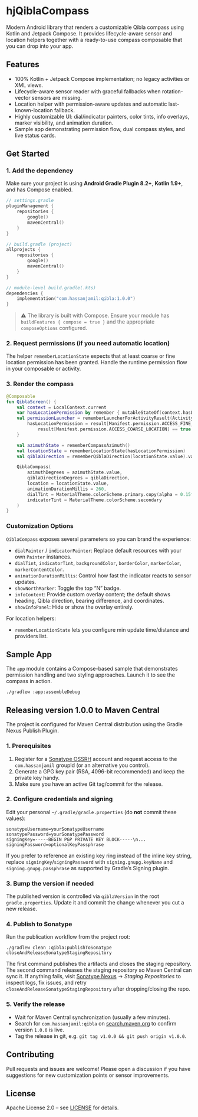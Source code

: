 # hjQiblaCompass

Modern Android library that renders a customizable Qibla compass using Kotlin and Jetpack Compose. It provides lifecycle-aware sensor and location helpers together with a ready-to-use compass composable that you can drop into your app.

## Features
- 100% Kotlin + Jetpack Compose implementation; no legacy activities or XML views.
- Lifecycle-aware sensor reader with graceful fallbacks when rotation-vector sensors are missing.
- Location helper with permission-aware updates and automatic last-known-location fallback.
- Highly customizable UI: dial/indicator painters, color tints, info overlays, marker visibility, and animation duration.
- Sample app demonstrating permission flow, dual compass styles, and live status cards.

## Get Started
### 1. Add the dependency
Make sure your project is using **Android Gradle Plugin 8.2+**, **Kotlin 1.9+**, and has Compose enabled.

```kotlin
// settings.gradle
pluginManagement {
    repositories {
        google()
        mavenCentral()
    }
}
```

```kotlin
// build.gradle (project)
allprojects {
    repositories {
        google()
        mavenCentral()
    }
}
```

```kotlin
// module-level build.gradle(.kts)
dependencies {
    implementation("com.hassanjamil:qibla:1.0.0")
}
```

> ⚠️ The library is built with Compose. Ensure your module has `buildFeatures { compose = true }` and the appropriate `composeOptions` configured.

### 2. Request permissions (if you need automatic location)
The helper `rememberLocationState` expects that at least coarse or fine location permission has been granted. Handle the runtime permission flow in your composable or activity.

### 3. Render the compass
```kotlin
@Composable
fun QiblaScreen() {
    val context = LocalContext.current
    var hasLocationPermission by remember { mutableStateOf(context.hasLocationPermission()) }
    val permissionLauncher = rememberLauncherForActivityResult(ActivityResultContracts.RequestMultiplePermissions()) { result ->
        hasLocationPermission = result[Manifest.permission.ACCESS_FINE_LOCATION] == true ||
            result[Manifest.permission.ACCESS_COARSE_LOCATION] == true
    }

    val azimuthState = rememberCompassAzimuth()
    val locationState = rememberLocationState(hasLocationPermission)
    val qiblaDirection = rememberQiblaDirection(locationState.value).value

    QiblaCompass(
        azimuthDegrees = azimuthState.value,
        qiblaDirectionDegrees = qiblaDirection,
        location = locationState.value,
        animationDurationMillis = 260,
        dialTint = MaterialTheme.colorScheme.primary.copy(alpha = 0.15f),
        indicatorTint = MaterialTheme.colorScheme.secondary
    )
}
```

### Customization Options
`QiblaCompass` exposes several parameters so you can brand the experience:

- `dialPainter` / `indicatorPainter`: Replace default resources with your own `Painter` instances.
- `dialTint`, `indicatorTint`, `backgroundColor`, `borderColor`, `markerColor`, `markerContentColor`.
- `animationDurationMillis`: Control how fast the indicator reacts to sensor updates.
- `showNorthMarker`: Toggle the top “N” badge.
- `infoContent`: Provide custom overlay content; the default shows heading, Qibla direction, bearing difference, and coordinates.
- `showInfoPanel`: Hide or show the overlay entirely.

For location helpers:
- `rememberLocationState` lets you configure min update time/distance and providers list.

## Sample App
The `app` module contains a Compose-based sample that demonstrates permission handling and two styling approaches. Launch it to see the compass in action.

```
./gradlew :app:assembleDebug
```

## Releasing version 1.0.0 to Maven Central
The project is configured for Maven Central distribution using the Gradle Nexus Publish Plugin.

### 1. Prerequisites
1. Register for a [Sonatype OSSRH](https://issues.sonatype.org/) account and request access to the `com.hassanjamil` groupId (or an alternative you control).
2. Generate a GPG key pair (RSA, 4096-bit recommended) and keep the private key handy.
3. Make sure you have an active Git tag/commit for the release.

### 2. Configure credentials and signing
Edit your personal `~/.gradle/gradle.properties` (do **not** commit these values):

```
sonatypeUsername=yourSonatypeUsername
sonatypePassword=yourSonatypePassword
signingKey=-----BEGIN PGP PRIVATE KEY BLOCK-----\n...
signingPassword=optionalKeyPassphrase
```

If you prefer to reference an existing key ring instead of the inline key string, replace `signingKey`/`signingPassword` with `signing.gnupg.keyName` and `signing.gnupg.passphrase` as supported by Gradle’s Signing plugin.

### 3. Bump the version if needed
The published version is controlled via `qiblaVersion` in the root `gradle.properties`. Update it and commit the change whenever you cut a new release.

### 4. Publish to Sonatype
Run the publication workflow from the project root:

```
./gradlew clean :qibla:publishToSonatype closeAndReleaseSonatypeStagingRepository
```

The first command publishes the artifacts and closes the staging repository. The second command releases the staging repository so Maven Central can sync it. If anything fails, visit [Sonatype Nexus](https://s01.oss.sonatype.org/) → *Staging Repositories* to inspect logs, fix issues, and retry `closeAndReleaseSonatypeStagingRepository` after dropping/closing the repo.

### 5. Verify the release
- Wait for Maven Central synchronization (usually a few minutes).
- Search for `com.hassanjamil:qibla` on [search.maven.org](https://search.maven.org) to confirm version `1.0.0` is live.
- Tag the release in git, e.g. `git tag v1.0.0 && git push origin v1.0.0`.

## Contributing
Pull requests and issues are welcome! Please open a discussion if you have suggestions for new customization points or sensor improvements.

## License
Apache License 2.0 – see [LICENSE](LICENSE) for details.
